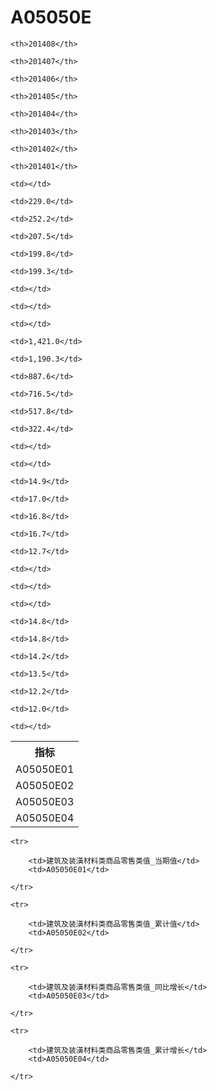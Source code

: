 A05050E
======


<table>

<tr>
    <th>指标</th>
    
    <th>201408</th>
    
    <th>201407</th>
    
    <th>201406</th>
    
    <th>201405</th>
    
    <th>201404</th>
    
    <th>201403</th>
    
    <th>201402</th>
    
    <th>201401</th>
    
</tr>


<tr>
    <td>A05050E01</td>
    
    <td></td>
    
    <td>229.0</td>
    
    <td>252.2</td>
    
    <td>207.5</td>
    
    <td>199.8</td>
    
    <td>199.3</td>
    
    <td></td>
    
    <td></td>
    

</tr>

<tr>
    <td>A05050E02</td>
    
    <td></td>
    
    <td>1,421.0</td>
    
    <td>1,190.3</td>
    
    <td>887.6</td>
    
    <td>716.5</td>
    
    <td>517.8</td>
    
    <td>322.4</td>
    
    <td></td>
    

</tr>

<tr>
    <td>A05050E03</td>
    
    <td></td>
    
    <td>14.9</td>
    
    <td>17.0</td>
    
    <td>16.8</td>
    
    <td>16.7</td>
    
    <td>12.7</td>
    
    <td></td>
    
    <td></td>
    

</tr>

<tr>
    <td>A05050E04</td>
    
    <td></td>
    
    <td>14.8</td>
    
    <td>14.8</td>
    
    <td>14.2</td>
    
    <td>13.5</td>
    
    <td>12.2</td>
    
    <td>12.0</td>
    
    <td></td>
    

</tr>


</table>

<table>
    
    <tr>

        <td>建筑及装潢材料类商品零售类值_当期值</td>
        <td>A05050E01</td>

    </tr>
    
    <tr>

        <td>建筑及装潢材料类商品零售类值_累计值</td>
        <td>A05050E02</td>

    </tr>
    
    <tr>

        <td>建筑及装潢材料类商品零售类值_同比增长</td>
        <td>A05050E03</td>

    </tr>
    
    <tr>

        <td>建筑及装潢材料类商品零售类值_累计增长</td>
        <td>A05050E04</td>

    </tr>
    
</table>